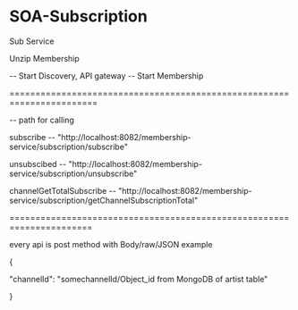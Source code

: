 # SOA-Subscription
Sub Service

Unzip Membership

-- Start Discovery, API gateway
-- Start Membership

=======================================================================

-- path for calling 

  subscribe -- "http://localhost:8082/membership-service/subscription/subscribe"

  unsubscibed -- "http://localhost:8082/membership-service/subscription/unsubscribe"

  channelGetTotalSubscribe -- "http://localhost:8082/membership-service/subscription/getChannelSubscriptionTotal"

======================================================================


every api is post method with Body/raw/JSON example


{

  "channelId": "somechannelId/Object_id from MongoDB of artist table"

}
